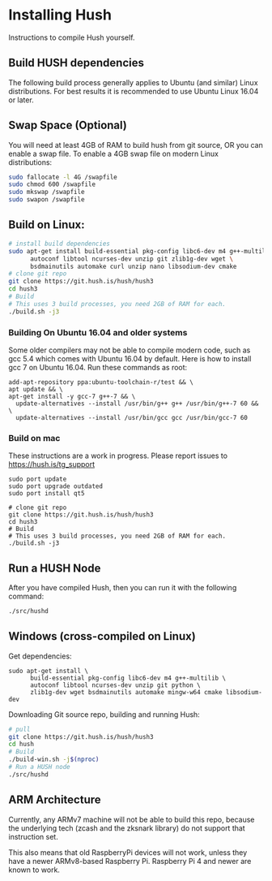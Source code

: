 # Installing Hush

Instructions to compile Hush yourself.

## Build HUSH dependencies

The following build process generally applies to Ubuntu (and similar) Linux
distributions. For best results it is recommended to use Ubuntu Linux 16.04
or later.

## Swap Space (Optional)
You will need at least 4GB of RAM to build hush from git source, OR you can
enable a swap file. To enable a 4GB swap file on modern Linux distributions:

```sh
sudo fallocate -l 4G /swapfile
sudo chmod 600 /swapfile
sudo mkswap /swapfile
sudo swapon /swapfile
```

## Build on Linux:

```sh
# install build dependencies
sudo apt-get install build-essential pkg-config libc6-dev m4 g++-multilib \
      autoconf libtool ncurses-dev unzip git zlib1g-dev wget \
      bsdmainutils automake curl unzip nano libsodium-dev cmake
# clone git repo
git clone https://git.hush.is/hush/hush3
cd hush3
# Build
# This uses 3 build processes, you need 2GB of RAM for each. 
./build.sh -j3
```

### Building On Ubuntu 16.04 and older systems

Some older compilers may not be able to compile modern code, such as gcc 5.4 which comes with Ubuntu 16.04 by default. Here is how to install gcc 7 on Ubuntu 16.04. Run these commands as root:

```
add-apt-repository ppa:ubuntu-toolchain-r/test && \
apt update && \
apt-get install -y gcc-7 g++-7 && \
  update-alternatives --install /usr/bin/g++ g++ /usr/bin/g++-7 60 && \
  update-alternatives --install /usr/bin/gcc gcc /usr/bin/gcc-7 60
```

### Build on mac

These instructions are a work in progress. Please report issues to https://hush.is/tg_support

```
sudo port update
sudo port upgrade outdated
sudo port install qt5

# clone git repo
git clone https://git.hush.is/hush/hush3
cd hush3
# Build
# This uses 3 build processes, you need 2GB of RAM for each. 
./build.sh -j3
```

## Run a HUSH Node

After you have compiled Hush, then you can run it with the following command:

```sh
./src/hushd
```

## Windows (cross-compiled on Linux)
Get dependencies:
```ssh
sudo apt-get install \
      build-essential pkg-config libc6-dev m4 g++-multilib \
      autoconf libtool ncurses-dev unzip git python \
      zlib1g-dev wget bsdmainutils automake mingw-w64 cmake libsodium-dev
```

Downloading Git source repo, building and running Hush:

```sh
# pull
git clone https://git.hush.is/hush/hush3
cd hush
# Build
./build-win.sh -j$(nproc)
# Run a HUSH node
./src/hushd
```

## ARM Architecture

Currently, any ARMv7 machine will not be able to build this repo, because the
underlying tech (zcash and the zksnark library) do not support that instruction
set.

This also means that old RaspberryPi devices will not work, unless they have a
newer ARMv8-based Raspberry Pi. Raspberry Pi 4 and newer are known to work.
